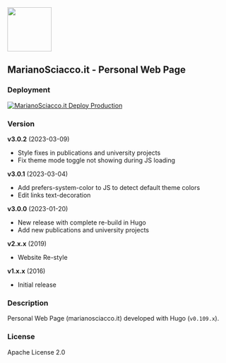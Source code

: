 <img src="https://marianosciacco.it/images/logo-v3-light.png" width="100">

## MarianoSciacco.it - Personal Web Page

### Deployment

[![MarianoSciacco.it Deploy Production](https://github.com/Maxelweb/MarianoSciacco.it/actions/workflows/deploy.yml/badge.svg?branch=master)](https://github.com/Maxelweb/MarianoSciacco.it/actions/workflows/deploy.yml)

### Version

**v3.0.2** (2023-03-09)

- Style fixes in publications and university projects
- Fix theme mode toggle not showing during JS loading

**v3.0.1** (2023-03-04)

- Add prefers-system-color to JS to detect default theme colors
- Edit links text-decoration

**v3.0.0** (2023-01-20)

- New release with complete re-build in Hugo
- Add new publications and university projects

**v2.x.x** (2019)

- Website Re-style

**v1.x.x** (2016)

- Initial release

### Description

Personal Web Page (marianosciacco.it) developed with Hugo (`v0.109.x`). 

### License

Apache License 2.0
